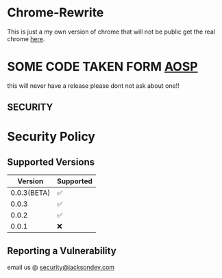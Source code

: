# Chrome-Rewrite
This is just a my own version of chrome that will not be public get the real chrome [here](https://www.google.com/chrome/).


# SOME CODE TAKEN FORM [AOSP](https://github.com/aosp-mirror)
this will never have a release please dont not ask about one!!


## SECURITY


# Security Policy

## Supported Versions

|   Version  |      Supported     |
| -------    | ------------------ |
| 0.0.3(BETA)| :white_check_mark: |
| 0.0.3      | :white_check_mark: |
| 0.0.2      | :white_check_mark: |
| 0.0.1      | :x:                |

## Reporting a Vulnerability

email us @ security@jacksondev.com
